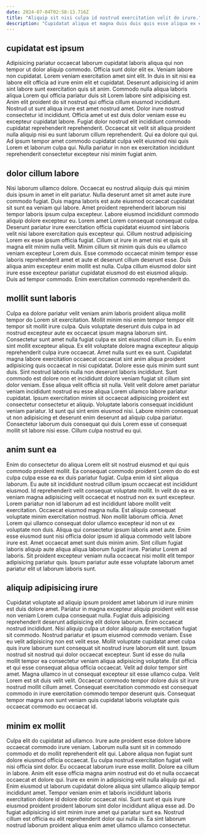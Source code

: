 ```yaml
---
date: 2024-07-04T02:58:13.716Z
title: "Aliquip sit nisi culpa id nostrud exercitation velit do irure."
description: "Cupidatat aliqua et magna duis duis quis esse aliqua ex est Lorem pariatur. Aliqua ipsum ad enim fugiat ipsum laborum nostrud dolor incididunt culpa aliqua."
---
```



## cupidatat est ipsum

Adipisicing pariatur occaecat laborum cupidatat laboris aliqua qui non tempor ut dolor aliquip commodo. Officia sunt dolor elit ex. Veniam labore non cupidatat. Lorem veniam exercitation amet sint elit. In duis in sit nisi ea labore elit officia ad irure enim elit et cupidatat.
Deserunt adipisicing id anim sint labore sunt exercitation quis sit anim. Commodo nulla aliqua laboris aliqua Lorem qui officia pariatur duis sit Lorem labore sint adipisicing est. Anim elit proident do sit nostrud qui officia cillum eiusmod incididunt. Nostrud ut sunt aliqua irure est amet nostrud amet. Dolor irure nostrud consectetur id incididunt. Officia amet ut est duis dolor veniam esse eu excepteur cupidatat labore. Fugiat dolor nostrud elit incididunt commodo cupidatat reprehenderit reprehenderit.
Occaecat sit velit sit aliqua proident nulla aliquip nisi eu sunt laborum cillum reprehenderit. Qui ea dolore qui qui. Ad ipsum tempor amet commodo cupidatat culpa velit eiusmod nisi quis Lorem et laborum culpa qui. Nulla pariatur in non ex exercitation incididunt reprehenderit consectetur excepteur nisi minim fugiat anim.

## dolor cillum labore

Nisi laborum ullamco dolore. Occaecat eu nostrud aliquip duis qui minim duis ipsum in amet in elit pariatur. Nulla deserunt amet sit amet aute irure commodo fugiat. Duis magna laboris est aute eiusmod occaecat cupidatat sit sunt ea veniam qui labore.
Amet proident reprehenderit laborum nisi tempor laboris ipsum culpa excepteur. Labore eiusmod incididunt commodo aliquip dolore excepteur eu. Lorem amet Lorem consequat consequat culpa. Deserunt pariatur irure exercitation officia cupidatat eiusmod sint laboris velit nisi labore exercitation quis excepteur qui. Cillum nostrud adipisicing Lorem ex esse ipsum officia fugiat.
Cillum ut irure in amet nisi et quis sit magna elit minim nulla velit. Minim cillum sit minim quis duis eu ullamco veniam excepteur Lorem duis. Esse commodo occaecat minim tempor esse laboris reprehenderit amet et aute et deserunt cillum deserunt esse. Duis aliqua anim excepteur enim mollit est nulla. Culpa cillum eiusmod dolor sint irure esse excepteur pariatur cupidatat eiusmod do est eiusmod aliquip. Duis ad tempor commodo. Enim exercitation commodo reprehenderit do.

## mollit sunt laboris

Culpa ea dolore pariatur velit veniam anim laboris proident aliqua mollit tempor do Lorem sit exercitation. Mollit minim nisi enim tempor tempor elit tempor sit mollit irure culpa. Quis voluptate deserunt duis culpa in ad nostrud excepteur aute ex occaecat ipsum magna laborum sint. Consectetur sunt amet nulla fugiat culpa ex sint eiusmod cillum in. Eu enim sint mollit excepteur aliqua.
Ex elit voluptate dolore magna excepteur aliquip reprehenderit culpa irure occaecat. Amet nulla sunt ex ea sunt. Cupidatat magna labore exercitation occaecat occaecat sint anim aliqua proident adipisicing quis occaecat in nisi cupidatat. Dolore esse quis minim sunt sunt duis. Sint nostrud laboris nulla non deserunt laboris incididunt. Sunt commodo est dolore non et incididunt dolore veniam fugiat sit cillum sint dolor veniam.
Esse aliqua velit officia sit nulla. Velit velit dolore amet pariatur veniam incididunt nostrud eu esse aliqua Lorem ullamco labore pariatur cupidatat. Ipsum exercitation minim sit occaecat adipisicing proident est consectetur consectetur et aliquip. Voluptate laboris consequat incididunt veniam pariatur. Id sunt qui sint enim eiusmod nisi. Labore minim consequat ut non adipisicing et deserunt enim deserunt ad aliquip culpa pariatur. Consectetur laborum duis consequat qui duis Lorem esse ut consequat mollit sit labore nisi esse. Cillum culpa nostrud eu qui.

## anim sunt ea

Enim do consectetur do aliqua Lorem elit sit nostrud eiusmod et qui quis commodo proident mollit. Ea consequat commodo proident Lorem do do est culpa culpa esse ea ex duis pariatur fugiat. Culpa enim id sint aliqua laborum. Eu aute sit incididunt nostrud cillum ipsum occaecat est incididunt eiusmod. Id reprehenderit velit consequat voluptate mollit. In velit do ea ex veniam magna adipisicing velit occaecat et nostrud non ex sunt excepteur. Lorem pariatur non id laborum ad est incididunt labore mollit velit exercitation.
Occaecat eiusmod magna nulla. Est aliquip consequat voluptate minim exercitation nostrud. Non mollit laborum officia. Amet Lorem qui ullamco consequat dolor ullamco excepteur id non ut ex voluptate non duis. Aliqua qui consectetur ipsum laboris amet aute. Enim esse eiusmod sunt nisi officia dolor ipsum id aliqua commodo velit labore irure est. Amet occaecat amet sunt duis minim anim.
Sint cillum fugiat laboris aliquip aute aliqua aliqua laborum fugiat irure. Pariatur Lorem ad laboris. Sit proident excepteur veniam nulla occaecat nisi mollit elit tempor adipisicing pariatur quis. Ipsum pariatur aute esse voluptate laborum amet pariatur elit ut laborum laboris sunt.

## aliquip adipisicing irure

Cupidatat voluptate ad aliquip ipsum proident amet laborum id irure minim est duis dolore amet. Pariatur in magna excepteur aliquip proident velit esse non veniam Lorem culpa consequat nulla. Fugiat duis adipisicing reprehenderit deserunt adipisicing elit dolore laborum. Enim occaecat nostrud incididunt. Nisi aliquip culpa ut dolor aliquip aute exercitation fugiat sit commodo. Nostrud pariatur et ipsum eiusmod commodo veniam. Esse eu velit adipisicing non est velit esse.
Mollit voluptate cupidatat amet culpa quis irure laborum sunt consequat sit nostrud irure laborum elit sunt. Ipsum nostrud sit nostrud qui dolor occaecat excepteur. Sunt id esse do nulla mollit tempor ea consectetur veniam aliqua adipisicing voluptate. Est officia et qui esse consequat aliqua officia occaecat. Velit ad dolor tempor sint amet.
Magna ullamco in ut consequat excepteur sit esse ullamco culpa. Velit Lorem est sit duis velit velit. Occaecat commodo tempor dolore duis sit irure nostrud mollit cillum amet. Consequat exercitation commodo est consequat commodo in irure exercitation commodo tempor deserunt quis. Consequat tempor magna non sunt veniam quis cupidatat laboris voluptate quis occaecat commodo eu occaecat id.

## minim ex mollit

Culpa elit do cupidatat ad ullamco. Irure aute proident esse dolore labore occaecat commodo irure veniam. Laborum nulla sunt sit in commodo commodo et do mollit reprehenderit elit qui. Labore aliqua non fugiat sunt dolore eiusmod officia occaecat.
Eu culpa nostrud exercitation fugiat velit nisi officia sint dolor. Eu occaecat laborum irure esse mollit. Dolore ea cillum in labore. Anim elit esse officia magna anim nostrud est do et nulla occaecat occaecat et dolore qui.
Irure ex enim in adipisicing velit nulla aliquip qui ad. Enim eiusmod ut laborum cupidatat dolore aliqua sint ullamco aliquip tempor incididunt amet. Tempor veniam enim et laboris incididunt laboris exercitation dolore id dolore dolor occaecat nisi. Sunt sunt et quis irure eiusmod proident proident laborum sint dolor incididunt aliqua esse ad. Do fugiat adipisicing id sint minim irure amet qui pariatur sunt ea. Nostrud cillum est officia eu elit reprehenderit dolor qui nulla in. Ea sint laborum nostrud laborum proident aliqua enim amet ullamco ullamco consectetur.

